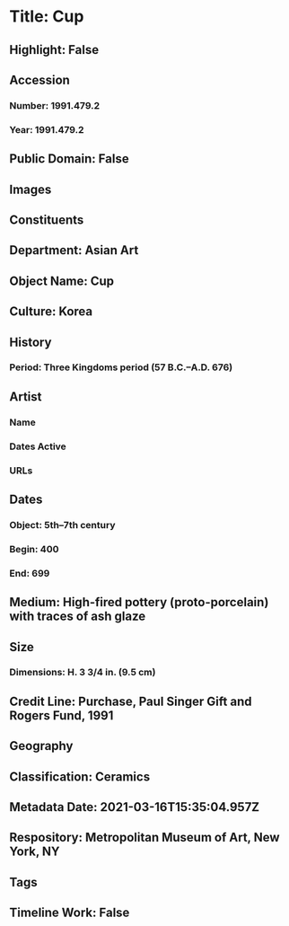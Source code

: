 # Title: Cup
## Highlight: False
## Accession
### Number: 1991.479.2
### Year: 1991.479.2
## Public Domain: False
## Images
## Constituents
## Department: Asian Art
## Object Name: Cup
## Culture: Korea
## History
### Period: Three Kingdoms period (57 B.C.–A.D. 676)
## Artist
### Name
### Dates Active
### URLs
## Dates
### Object: 5th–7th century
### Begin: 400
### End: 699
## Medium: High-fired pottery (proto-porcelain) with traces of ash glaze
## Size
### Dimensions: H. 3 3/4 in. (9.5 cm)
## Credit Line: Purchase, Paul Singer Gift and Rogers Fund, 1991
## Geography
## Classification: Ceramics
## Metadata Date: 2021-03-16T15:35:04.957Z
## Respository: Metropolitan Museum of Art, New York, NY
## Tags
## Timeline Work: False